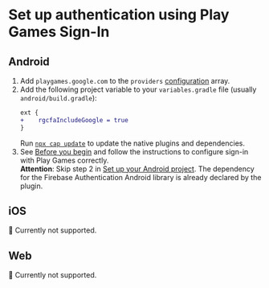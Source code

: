 # Set up authentication using Play Games Sign-In

## Android

1. Add `playgames.google.com` to the `providers` [configuration](https://github.com/capawesome-team/capacitor-firebase/tree/main/packages/authentication#configuration) array.
1.  Add the following project variable to your `variables.gradle` file (usually `android/build.gradle`):
    ```diff
    ext {
    +    rgcfaIncludeGoogle = true
    }
    ```
    Run [`npx cap update`](https://capacitorjs.com/docs/cli/update) to update the native plugins and dependencies.
1.  See [Before you begin](https://firebase.google.com/docs/auth/android/play-games#before_you_begin) and follow the instructions to configure sign-in with Play Games correctly.  
    **Attention**: Skip step 2 in [Set up your Android project](https://firebase.google.com/docs/auth/android/play-games#set_up_your_android_project). The dependency for the Firebase Authentication Android library is already declared by the plugin.

## iOS

🚧 Currently not supported.

## Web

🚧 Currently not supported.
